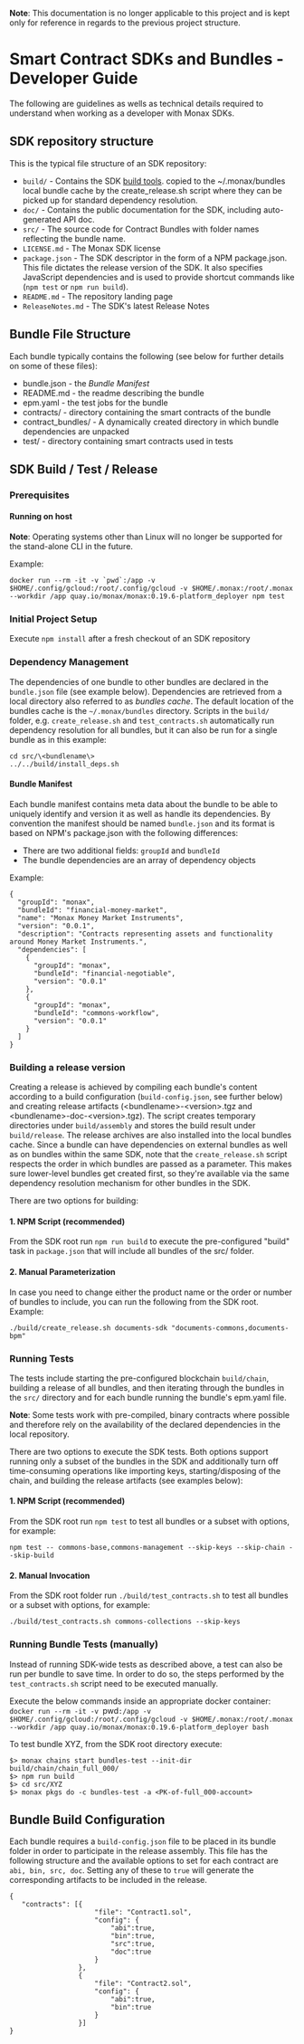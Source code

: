 **Note**: This documentation is no longer applicable to this project and is kept only for reference in regards to the previous project structure.

# Smart Contract SDKs and Bundles - Developer Guide

The following are guidelines as wells as technical details required to understand when working as a developer with Monax SDKs.

## SDK repository structure

This is the typical file structure of an SDK repository:

- `build/` - Contains the SDK [build tools](https://github.com/monax/contracts-sdk-build-tools).
copied to the ~/.monax/bundles local bundle cache by the create_release.sh script where they can be picked up for standard dependency resolution.
- `doc/` - Contains the public documentation for the SDK, including auto-generated API doc.
- `src/` - The source code for Contract Bundles with folder names reflecting the bundle name.
- `LICENSE.md` - The Monax SDK license
- `package.json` - The SDK descriptor in the form of a NPM package.json. This file dictates the release version of the SDK. It also specifies JavaScript dependencies and is used to provide shortcut commands like (`npm test` or `npm run build`).
- `README.md` - The repository landing page
- `ReleaseNotes.md` - The SDK's latest Release Notes

## Bundle File Structure

Each bundle typically contains the following (see below for further details on some of these files):

- bundle.json - the *Bundle Manifest*
- README.md - the readme describing the bundle
- epm.yaml - the test jobs for the bundle
- contracts/ - directory containing the smart contracts of the bundle
- contract_bundles/ - A dynamically created directory in which bundle dependencies are unpacked
- test/ - directory containing smart contracts used in tests

## SDK Build / Test / Release

### Prerequisites

#### Running on host

**Note**: Operating systems other than Linux will no longer be supported for the stand-alone CLI in the future.

Example:
```
docker run --rm -it -v `pwd`:/app -v $HOME/.config/gcloud:/root/.config/gcloud -v $HOME/.monax:/root/.monax --workdir /app quay.io/monax/monax:0.19.6-platform_deployer npm test
```


### Initial Project Setup

Execute `npm install` after a fresh checkout of an SDK repository

### Dependency Management

The dependencies of one bundle to other bundles are declared in the `bundle.json` file (see example below).
Dependencies are retrieved from a local directory also referred to as *bundles cache*. The default location of the bundles cache is the `~/.monax/bundles` directory.
Scripts in the `build/` folder, e.g. `create_release.sh` and `test_contracts.sh` automatically run dependency resolution for all bundles, but it can also be run for a single bundle as in this example:

```
cd src/\<bundlename\>
../../build/install_deps.sh
```

#### Bundle Manifest

Each bundle manifest contains meta data about the bundle to be able to uniquely identify and version it as well as handle its dependencies. By convention the manifest should be named `bundle.json` and its format is based on NPM's package.json with the following differences:

- There are two additional fields: `groupId` and `bundleId`
- The bundle dependencies are an array of dependency objects

Example:
```
{
  "groupId": "monax",
  "bundleId": "financial-money-market",
  "name": "Monax Money Market Instruments",
  "version": "0.0.1",
  "description": "Contracts representing assets and functionality around Money Market Instruments.",
  "dependencies": [
    {
      "groupId": "monax",
      "bundleId": "financial-negotiable",
      "version": "0.0.1"
    },
    {
      "groupId": "monax",
      "bundleId": "commons-workflow",
      "version": "0.0.1"
    }
  ]
}
```

### Building a release version

Creating a release is achieved by compiling each bundle's content according to a build configuration (`build-config.json`, see further below) and creating release artifacts (\<bundlename\>-\<version\>.tgz and \<bundlename\>-doc-\<version\>.tgz). The script creates temporary directories under `build/assembly` and stores the build result under `build/release`. The release archives are also installed into the local bundles cache.
Since a bundle can have dependencies on external bundles as well as on bundles within the same SDK, note that the `create_release.sh` script respects the order in which bundles are passed as a parameter. This makes sure lower-level bundles get created first, so they're available via the same dependency resolution mechanism for other bundles in the SDK.

There are two options for building:


#### 1. NPM Script (recommended)

From the SDK root run `npm run build` to execute the pre-configured "build" task in `package.json` that will include all bundles of the src/ folder.

#### 2. Manual Parameterization

In case you need to change either the product name or the order or number of bundles to include, you can run the following from the SDK root. Example:

```
./build/create_release.sh documents-sdk "documents-commons,documents-bpm"
```

### Running Tests

The tests include starting the pre-configured blockchain `build/chain`, building a release of all bundles, and then iterating through the bundles in the `src/` directory and for each bundle running the bundle's epm.yaml file.

**Note**: Some tests work with pre-compiled, binary contracts where possible and therefore rely on the availability of the declared dependencies in the local repository.

There are two options to execute the SDK tests. Both options support running only a subset of the bundles in the SDK and additionally turn off time-consuming operations like importing keys, starting/disposing of the chain, and building the release artifacts (see examples below):

#### 1. NPM Script (recommended)

From the SDK root run `npm test` to test all bundles or a subset with options, for example:
```
npm test -- commons-base,commons-management --skip-keys --skip-chain --skip-build
```

#### 2. Manual Invocation

From the SDK root folder run `./build/test_contracts.sh` to test all bundles or a subset with options, for example:
```
./build/test_contracts.sh commons-collections --skip-keys
```

### Running Bundle Tests (manually)

Instead of running SDK-wide tests as described above, a test can also be run per bundle to save time. In order to do so, the steps performed by the `test_contracts.sh` script need to be executed manually.

Execute the below commands inside an appropriate docker container:
`docker run --rm -it -v `pwd`:/app -v $HOME/.config/gcloud:/root/.config/gcloud -v $HOME/.monax:/root/.monax --workdir /app quay.io/monax/monax:0.19.6-platform_deployer bash`

To test bundle XYZ, from the SDK root directory execute:

```
$> monax chains start bundles-test --init-dir build/chain/chain_full_000/
$> npm run build
$> cd src/XYZ
$> monax pkgs do -c bundles-test -a <PK-of-full_000-account>
```

## Bundle Build Configuration

Each bundle requires a `build-config.json` file to be placed in its bundle folder in order to participate in the release assembly.
This file has the following structure and the available options to set for each contract are `abi, bin, src, doc`. Setting any of these
to `true` will generate the corresponding artifacts to be included in the release.

```
{
   "contracts": [{
   	                 "file": "Contract1.sol",
   				     "config": {
   				         "abi":true,
   				         "bin":true,
   				         "src":true,
   				         "doc":true
   				     }
   				 },
   				 {
   				     "file": "Contract2.sol",
   				     "config": {
   				         "abi":true,
   				         "bin":true
   				     }
   				 }]
}
```
